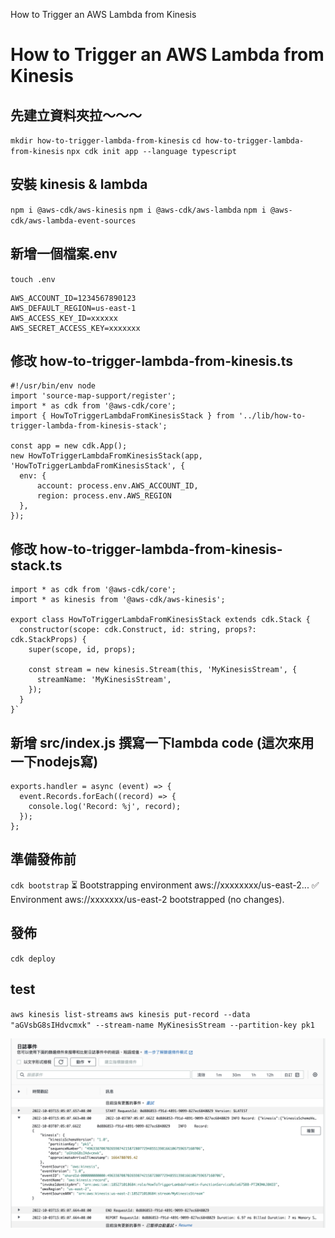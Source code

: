 How to Trigger an AWS Lambda from Kinesis

# How to Trigger an AWS Lambda from Kinesis

## 先建立資料夾拉～～～
`mkdir how-to-trigger-lambda-from-kinesis`
`cd how-to-trigger-lambda-from-kinesis`
`npx cdk init app --language typescript`

## 安裝 kinesis & lambda
`npm i @aws-cdk/aws-kinesis`
`npm i @aws-cdk/aws-lambda`
`npm i @aws-cdk/aws-lambda-event-sources`

## 新增一個檔案.env
`touch .env`

```shell=
AWS_ACCOUNT_ID=1234567890123
AWS_DEFAULT_REGION=us-east-1
AWS_ACCESS_KEY_ID=xxxxxx
AWS_SECRET_ACCESS_KEY=xxxxxxx
```

## 修改 how-to-trigger-lambda-from-kinesis.ts
```javascript=
#!/usr/bin/env node
import 'source-map-support/register';
import * as cdk from '@aws-cdk/core';
import { HowToTriggerLambdaFromKinesisStack } from '../lib/how-to-trigger-lambda-from-kinesis-stack';

const app = new cdk.App();
new HowToTriggerLambdaFromKinesisStack(app, 'HowToTriggerLambdaFromKinesisStack', {
  env: {
      account: process.env.AWS_ACCOUNT_ID,
      region: process.env.AWS_REGION
  },
});
```

## 修改 how-to-trigger-lambda-from-kinesis-stack.ts
```javascript=
import * as cdk from '@aws-cdk/core';
import * as kinesis from '@aws-cdk/aws-kinesis';

export class HowToTriggerLambdaFromKinesisStack extends cdk.Stack {
  constructor(scope: cdk.Construct, id: string, props?: cdk.StackProps) {
    super(scope, id, props);

    const stream = new kinesis.Stream(this, 'MyKinesisStream', {
      streamName: 'MyKinesisStream',
    });
  }
}`
```

## 新增 src/index.js 撰寫一下lambda code (這次來用一下nodejs寫)
```javascript=
exports.handler = async (event) => {
  event.Records.forEach((record) => {
    console.log('Record: %j', record);
  });
};
```

## 準備發佈前
`cdk bootstrap`
⏳  Bootstrapping environment aws://xxxxxxxx/us-east-2...
✅  Environment aws://xxxxxxx/us-east-2 bootstrapped (no changes).

## 發佈
`cdk deploy`

## test
`aws kinesis list-streams`
`aws kinesis put-record --data "aGVsbG8sIHdvcmxk" --stream-name MyKinesisStream --partition-key pk1`
 
 ![label](./image/1.png)
